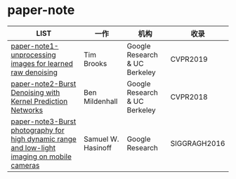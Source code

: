 # paper-note

| LIST                                                         | 一作               | 机构                          | 收录         |
| ------------------------------------------------------------ | ------------------ | ----------------------------- | ------------ |
| [paper-note1-unprocessing images for learned raw denoising](https://github.com/Badstu/paper-note/blob/master/paper-note1-unprocessing%20images%20for%20learned%20raw%20denoising.md) | Tim Brooks         | Google Research & UC Berkeley | CVPR2019     |
| [paper-note2-Burst Denoising with Kernel Prediction Networks](https://github.com/Badstu/paper-note/blob/master/paper-note2-Burst%20Denoising%20with%20Kernel%20Prediction%20Networks.md) | Ben Mildenhall     | Google Research & UC Berkeley | CVPR2018     |
| [paper-note3-Burst photography for high dynamic range and low-light imaging on mobile cameras](https://github.com/Badstu/paper-note/blob/master/paper-note3-Burst%20photography%20for%20high%20dynamic%20range%20and%20low-light%20imaging.md) | Samuel W. Hasinoff | Google Research               | SIGGRAGH2016 |

